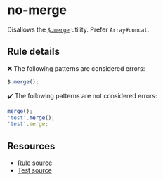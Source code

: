 # no-merge

Disallows the [`$.merge`](https://api.jquery.com/jQuery.merge/) utility. Prefer `Array#concat`.

## Rule details

❌ The following patterns are considered errors:
```js
$.merge();
```

✔️ The following patterns are not considered errors:
```js
merge();
'test'.merge();
'test'.merge;
```

## Resources

* [Rule source](/src/rules/no-merge.js)
* [Test source](/src/tests/no-merge.js)
